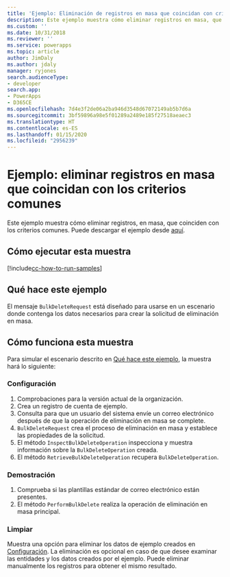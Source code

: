 ```yaml
---
title: 'Ejemplo: Eliminación de registros en masa que coincidan con criterios comunes (Common Data Service) | Microsoft Docs'
description: Este ejemplo muestra cómo eliminar registros en masa, que coinciden con criterios comunes.
ms.custom: ''
ms.date: 10/31/2018
ms.reviewer: ''
ms.service: powerapps
ms.topic: article
author: JimDaly
ms.author: jdaly
manager: ryjones
search.audienceType:
- developer
search.app:
- PowerApps
- D365CE
ms.openlocfilehash: 7d4e3f2de06a2ba946d3548d67072149ab5b7d6a
ms.sourcegitcommit: 3bf59896a98e5f01289a2489e185f27518aeaec3
ms.translationtype: HT
ms.contentlocale: es-ES
ms.lasthandoff: 01/15/2020
ms.locfileid: "2956239"
---
```

# <a name="sample-bulk-delete-records-that-match-common-criteria"></a>Ejemplo: eliminar registros en masa que coincidan con los criterios comunes

<!-- https://docs.microsoft.com/dynamics365/customer-engagement/developer/sample-bulk-delete-records-match-common-criteria -->

Este ejemplo muestra cómo eliminar registros, en masa, que coinciden con los criterios comunes. Puede descargar el ejemplo desde [aquí](https://github.com/Microsoft/PowerApps-Samples/tree/master/cds/orgsvc/C%23/BulkDeleteMatchCriteria).

## <a name="how-to-run-this-sample"></a>Cómo ejecutar esta muestra

[!include[cc-how-to-run-samples](../../includes/cc-how-to-run-samples.md)]

## <a name="what-this-sample-does"></a>Qué hace este ejemplo

El mensaje `BulkDeleteRequest` está diseñado para usarse en un escenario donde contenga los datos necesarios para crear la solicitud de eliminación en masa.

## <a name="how-this-sample-works"></a>Cómo funciona esta muestra

Para simular el escenario descrito en [Qué hace este ejemplo](#what-this-sample-does), la muestra hará lo siguiente:

### <a name="setup"></a>Configuración

1. Comprobaciones para la versión actual de la organización.
2. Crea un registro de cuenta de ejemplo.
3. Consulta para que un usuario del sistema envíe un correo electrónico después de que la operación de eliminación en masa se complete.
4. `BulkDeleteRequest` crea el proceso de eliminación en masa y establece las propiedades de la solicitud.
5. El método `InspectBulkDeleteOperation` inspecciona y muestra información sobre la `BulkDeleteOperation` creada.
6. El método `RetrieveBulkDeleteOperation` recupera `BulkDeleteOperation`.

### <a name="demonstrate"></a>Demostración

1. Comprueba si las plantillas estándar de correo electrónico están presentes.
1. El método `PerformBulkDelete` realiza la operación de eliminación en masa principal.

### <a name="clean-up"></a>Limpiar

Muestra una opción para eliminar los datos de ejemplo creados en [Configuración](#setup). La eliminación es opcional en caso de que desee examinar las entidades y los datos creados por el ejemplo. Puede eliminar manualmente los registros para obtener el mismo resultado.
